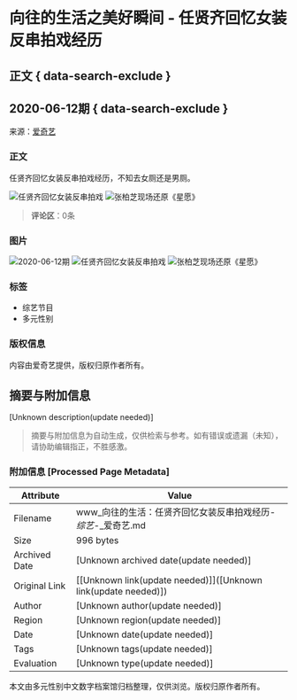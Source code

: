 # 向往的生活之美好瞬间 - 任贤齐回忆女装反串拍戏经历

## 正文 { data-search-exclude }


## 2020-06-12期 { data-search-exclude }

来源：[爱奇艺](https://iqiyi.com/a_19rrhlpth5.html)

### 正文

任贤齐回忆女装反串拍戏经历，不知去女厕还是男厕。

![任贤齐回忆女装反串拍戏](https://www.iqiyipic.com/lequ/20220727/4a7cfd6ca50a42f280aab45f9bb637f9.png)
![张柏芝现场还原《星愿》](https://www.iqiyipic.com/lequ/20220727/e66106a048c44826bbd6d260b316e5bb.png)

> **评论区**：0条

### 图片

![2020-06-12期](https://pic0.iqiyipic.com/image/20200612/b5/94/v_149707748_m_601_160_90.jpg)
![任贤齐回忆女装反串拍戏](https://pic7.iqiyipic.com/image/20200612/47/18/v_149707862_m_601_160_90.jpg)
![张柏芝现场还原《星愿》](https://pic3.iqiyipic.com/image/20200612/c2/89/v_149708010_m_601_160_90.jpg)

### 标签
- 综艺节目
- 多元性别

### 版权信息
内容由爱奇艺提供，版权归原作者所有。
<!-- tcd_original_link https://www.iqiyi.com/v_19rxmk7g0s.html -->


## 摘要与附加信息

<!-- tcd_abstract -->
[Unknown description(update needed)]
<!-- tcd_abstract_end -->

> 摘要与附加信息为自动生成，仅供检索与参考。如有错误或遗漏（未知），请协助编辑指正，不胜感激。

### 附加信息 [Processed Page Metadata]

| Attribute       | Value                                  |
|-----------------|----------------------------------------|
| Filename        | www_向往的生活：任贤齐回忆女装反串拍戏经历-_综艺_-_爱奇艺.md                             |
| Size            | 996 bytes                           |
| Archived Date   | [Unknown archived date(update needed)]                             |
| Original Link   | [[Unknown link(update needed)]]([Unknown link(update needed)])                       |
| Author          | [Unknown author(update needed)]                               |
| Region          | [Unknown region(update needed)]                               |
| Date            | [Unknown date(update needed)]                                 |
| Tags            | [Unknown tags(update needed)]                                 |
| Evaluation            | [Unknown type(update needed)]                                 |
<!-- tcd_table_end -->

本文由多元性别中文数字档案馆归档整理，仅供浏览。版权归原作者所有。
